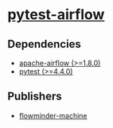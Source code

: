 # [pytest-airflow](https://pypi.org/project/pytest-airflow)

## Dependencies
- [apache-airflow (>=1.8.0)](packages/a/apache-airflow.md)
- [pytest (>=4.4.0)](packages/p/pytest.md)



## Publishers
- [flowminder-machine](https://pypi.org/user/flowminder-machine)

